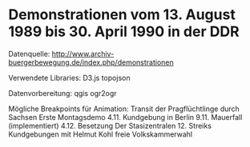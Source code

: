 Demonstrationen vom 13. August 1989 bis 30. April 1990 in der DDR
==========

Datenquelle:
http://www.archiv-buergerbewegung.de/index.php/demonstrationen

Verwendete Libraries:
D3.js
topojson

Datenvorbereitung:
qgis
ogr2ogr


Mögliche Breakpoints für Animation:
Transit der Pragflüchtlinge durch Sachsen
Erste Montagsdemo
4.11. Kundgebung in Berlin
9.11. Mauerfall (implementiert)
4.12. Besetzung Der Stasizentralen
  12. Streiks
Kundgebungen mit Helmut Kohl
freie Volkskammerwahl
